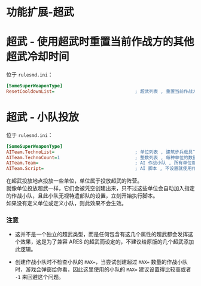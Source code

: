 # 功能扩展-超武

# 超武 - 使用超武时重置当前作战方的其他超武冷却时间

位于 `rulesmd.ini`：

```ini
[SomeSuperWeaponType]
ResetCooldownList=                              ; 超武列表 , 重置当前作战方的这些超武的冷却时间 , 不能重置当前超武自己 , 默认值是 空
```



# 超武 - 小队投放

位于 `rulesmd.ini`：

```ini
[SomeSuperWeaponType]
AITeam.TechnoList=                              ; 单位列表 , 建筑步兵载具飞机
AITeam.TechnoCount=1                            ; 整数列表 , 每种单位的数量 , 0 = 跳过这个单位 , 小于 0 按 0 算 , 默认值是 1
AITeam.Team=                                    ; AI 作战小队 , 所有单位都会加入这个作战小队 (建筑除外)
AITeam.Script=                                  ; AI 脚本 , 不设置就使用作战小队自带的
```

在超武投放地点投放一些单位，单位属于投放超武的阵营。  
就像单位投放超武一样，它们会被凭空创建出来，只不过这些单位会自动加入指定的作战小队，且此小队无视特遣部队的设置，立刻开始执行脚本。  
如果没有定义单位或定义小队，则此效果不会生效。

### 注意

* 这并不是一个独立的超武类型，而是任何包含有这几个属性的超武都会发挥这个效果，这是为了兼容 ARES 的超武而设定的，不建议给原版的几个超武添加此逻辑。

* 创建作战小队时不检查小队的 `MAX=`，当尝试创建超过 `MAX=` 数量的作战小队时，游戏会弹窗给你看，因此这里使用的小队的 `MAX=` 建议设置得比较高或者 `-1` 来回避这个问题。